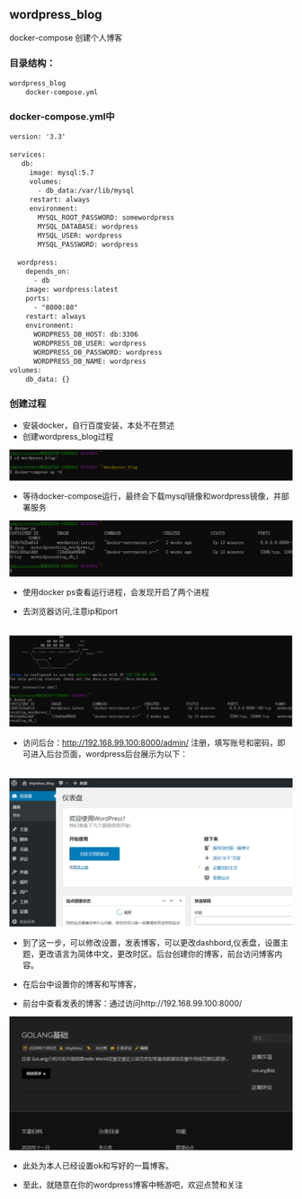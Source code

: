 ## wordpress_blog
docker-compose 创建个人博客

### 目录结构：

    wordpress_blog
        docker-compose.yml

### docker-compose.yml中
    
    version: '3.3'
    
    services:
       db:
         image: mysql:5.7
         volumes:
           - db_data:/var/lib/mysql
         restart: always
         environment:
           MYSQL_ROOT_PASSWORD: somewordpress
           MYSQL_DATABASE: wordpress
           MYSQL_USER: wordpress
           MYSQL_PASSWORD: wordpress

      wordpress:
        depends_on:
          - db
        image: wordpress:latest
        ports:
          - "8000:80"
        restart: always
        environment:
          WORDPRESS_DB_HOST: db:3306
          WORDPRESS_DB_USER: wordpress
          WORDPRESS_DB_PASSWORD: wordpress
          WORDPRESS_DB_NAME: wordpress
    volumes:
        db_data: {}
       
### 创建过程
+ 安装docker，自行百度安装，本处不在赘述
+ 创建wordpress_blog过程

![运行命令](https://github.com/wzl1368611/wordpress_blog/blob/main/imgs/%E8%BF%90%E8%A1%8C%E5%91%BD%E4%BB%A4_01.PNG?raw=true)

+ 等待docker-compose运行，最终会下载mysql镜像和wordpress镜像，并部署服务

![最终结果](https://github.com/wzl1368611/wordpress_blog/blob/main/imgs/%E6%9C%80%E7%BB%88%E7%BB%93%E6%9E%9C_02.PNG?raw=true)

+ 使用docker ps查看运行进程，会发现开启了两个进程

+ 去浏览器访问,注意ip和port

　　
![网络访问](https://github.com/wzl1368611/wordpress_blog/blob/main/imgs/%E7%BD%91%E7%BB%9C%E8%AE%BF%E9%97%AE_03.PNG?raw=true)
　　

+ 访问后台：http://192.168.99.100:8000/admin/ 注册，填写账号和密码，即可进入后台页面，wordpress后台展示为以下：

　　
![后台端](https://github.com/wzl1368611/wordpress_blog/blob/main/imgs/%E5%90%8E%E5%8F%B0%E7%AB%AF.PNG?raw=true)
　　

+ 到了这一步，可以修改设置，发表博客，可以更改dashbord,仪表盘，设置主题，更改语言为简体中文，更改时区。后台创建你的博客，前台访问博客内容。

+ 在后台中设置你的博客和写博客，

+ 前台中查看发表的博客：通过访问http://192.168.99.100:8000/

![博客展示](https://github.com/wzl1368611/wordpress_blog/blob/main/imgs/%E5%8D%9A%E5%AE%A202.PNG?raw=true)

+ 此处为本人已经设置ok和写好的一篇博客。

+ 至此，就随意在你的wordpress博客中畅游吧，欢迎点赞和关注

　　
